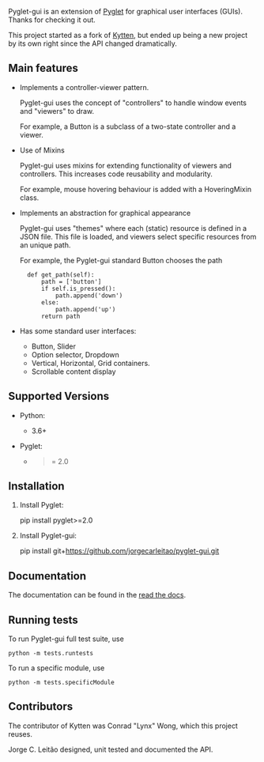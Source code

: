Pyglet-gui is an extension of [Pyglet](http://www.pyglet.org/) for graphical user interfaces (GUIs).
Thanks for checking it out.

This project started as a fork of [Kytten](https://code.google.com/p/kytten/),
but ended up being a new project by its own right since the API changed dramatically.

Main features
--------------

* Implements a controller-viewer pattern.

    Pyglet-gui uses the concept of "controllers" to handle window events and "viewers" to draw.

    For example, a Button is a subclass of a two-state controller and a viewer.

* Use of Mixins

    Pyglet-gui uses mixins for extending functionality of viewers and controllers.
    This increases code reusability and modularity.

    For example, mouse hovering behaviour is added with a HoveringMixin class.

* Implements an abstraction for graphical appearance

    Pyglet-gui uses "themes" where each (static) resource is defined in a JSON file.
    This file is loaded, and viewers select specific resources
    from an unique path.

    For example, the Pyglet-gui standard Button chooses the path

        def get_path(self):
            path = ['button']
            if self.is_pressed():
                path.append('down')
            else:
                path.append('up')
            return path

* Has some standard user interfaces:

    * Button, Slider
    * Option selector, Dropdown
    * Vertical, Horizontal, Grid containers.
    * Scrollable content display

Supported Versions
-------------------

* Python:

    * 3.6+

* Pyglet:

    * >= 2.0

Installation
--------------

1. Install Pyglet:

     pip install pyglet>=2.0

2. Install Pyglet-gui:

     pip install git+https://github.com/jorgecarleitao/pyglet-gui.git

Documentation
--------------

The documentation can be found in the [read the docs](http://pyglet-gui.readthedocs.org/en/latest/index.html).

Running tests
--------------

To run Pyglet-gui full test suite, use

    python -m tests.runtests

To run a specific module, use

    python -m tests.specificModule

Contributors
--------------

The contributor of Kytten was Conrad "Lynx" Wong, which this project reuses.

Jorge C. Leitão designed, unit tested and documented the API.
